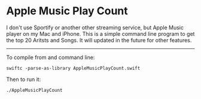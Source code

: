 # Apple Music Play Count

I don't use Sportify or another other streaming service, but Apple Music player on my Mac and iPhone.  This is a simple command line program to get the top 20 Aritsts and Songs.  It will updated in the future for other features.

---

To compile from and command line:
```
swiftc -parse-as-library AppleMusicPlayCount.swift
```

Then to run it:
```
./AppleMusicPlayCount
```
